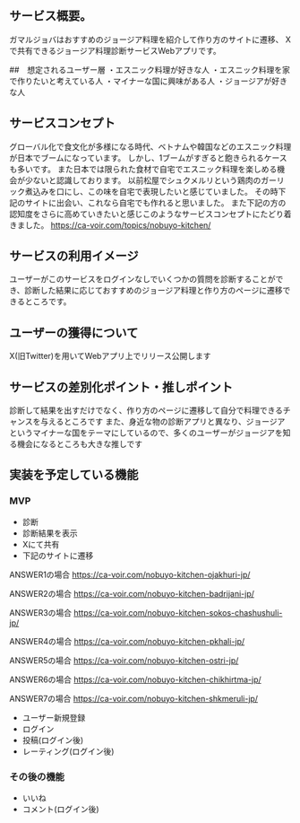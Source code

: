 

## サービス概要。
ガマルジョバはおすすめのジョージア料理を紹介して作り方のサイトに遷移、
Xで共有できるジョージア料理診断サービスWebアプリです。

##　想定されるユーザー層
・エスニック料理が好きな人
・エスニック料理を家で作りたいと考えている人
・マイナーな国に興味がある人
・ジョージアが好きな人

## サービスコンセプト
グローバル化で食文化が多様になる時代、ベトナムや韓国などのエスニック料理が日本でブームになっています。
しかし、1ブームがすぎると飽きられるケースも多いです。
また日本では限られた食材で自宅でエスニック料理を楽しめる機会が少ないと認識しております。
以前松屋でシュクメルリという鶏肉のガーリック煮込みを口にし、この味を自宅で表現したいと感じていました。
その時下記のサイトに出会い、これなら自宅でも作れると思いました。
また下記の方の認知度をさらに高めていきたいと感じこのようなサービスコンセプトにたどり着きました。
https://ca-voir.com/topics/nobuyo-kitchen/

## サービスの利用イメージ
ユーザーがこのサービスをログインなしでいくつかの質問を診断することができ、診断した結果に応じておすすめのジョージア料理と作り方のページに遷移できるところです。

## ユーザーの獲得について
X(旧Twitter)を用いてWebアプリ上でリリース公開します

## サービスの差別化ポイント・推しポイント
診断して結果を出すだけでなく、作り方のページに遷移して自分で料理できるチャンスを与えるところです
また、身近な物の診断アプリと異なり、ジョージアというマイナーな国をテーマにしているので、多くのユーザーがジョージアを知る機会になるところも大きな推しです

## 実装を予定している機能
### MVP
* 診断
* 診断結果を表示
* Xにて共有
* 下記のサイトに遷移

ANSWER1の場合
https://ca-voir.com/nobuyo-kitchen-ojakhuri-jp/

ANSWER2の場合
https://ca-voir.com/nobuyo-kitchen-badrijani-jp/

ANSWER3の場合
https://ca-voir.com/nobuyo-kitchen-sokos-chashushuli-jp/

ANSWER4の場合
https://ca-voir.com/nobuyo-kitchen-pkhali-jp/

ANSWER5の場合
https://ca-voir.com/nobuyo-kitchen-ostri-jp/

ANSWER6の場合
https://ca-voir.com/nobuyo-kitchen-chikhirtma-jp/

ANSWER7の場合
https://ca-voir.com/nobuyo-kitchen-shkmeruli-jp/

* ユーザー新規登録
* ログイン
* 投稿(ログイン後)
* レーティング(ログイン後)

### その後の機能
* いいね
* コメント(ログイン後)

